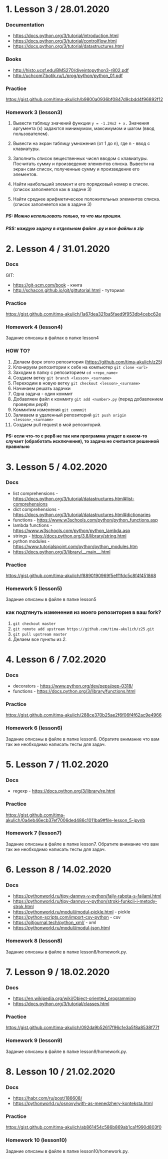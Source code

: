 # 1. Lesson 3 / 28.01.2020
### Documentation
- https://docs.python.org/3/tutorial/introduction.html
- https://docs.python.org/3/tutorial/controlflow.html
- https://docs.python.org/3/tutorial/datastructures.html
### Books
- http://histo.ucsf.edu/BMS270/diveintopython3-r802.pdf
- http://uchcom7.botik.ru/L/prog/python/python_01.pdf

### Practice
https://gist.github.com/tima-akulich/b9800a0936bf0847d9cbdd4f96892f12

### Homework 3 (lesson3)

1. Вывести таблицу значений функции ```y = -1.24x2 + x.```
Значения аргумента (x) задаются минимумом, максимумом и шагом (ввод пользователем).

2. Вывести на экран таблицу умножения (от 1 до n), где n - ввод с клавиатуры.

3. Заполнить список вещественных чисел вводом с клавиатуры. 
Посчитать сумму и произведение элементов списка. 
Вывести на экран сам список, полученные сумму и произведение его элементов.

4. Найти наибольший элемент и его порядковый номер в списке. (список заполняется как в задаче 3)

5. Найти среднее арифметическое положительных элементов списка. (список заполняется как в задаче 3)

##### PS: Можно использовать только, то что мы прошли.
##### PSS: каждую задачу в отдельном файле <number>.py и все файлы в zip

# 2. Lesson 4 / 31.01.2020
### Docs
GIT:
- https://git-scm.com/book - книга
- http://schacon.github.io/git/gittutorial.html - туториал

### Practice
https://gist.github.com/tima-akulich/1a67dea321ba5faed9f953db4cebc62e

### Homework 4 (lesson4)
Задание описаны в файлах в папке lesson4

### HOW TO?
1. Делаем форк этого репозитория (https://github.com/tima-akulich/z25)
2. Клонируем репозитории к себе на компьютер ```git clone <url>```
3. Заходим в папку с репозиторием ```cd <repo_name>```
4. Создаем ветку ```git branch <lesson>_<surname>```
5. Переходим в новую ветку ```git checkout <lesson>_<surname>```
6. Начинаем решать задачки
7. Одна задача - один коммит
8. Добавляем файл к коммиту ```git add <number>.py``` (перед добавлением проверям *pep8*)
9. Коммитим изменения ```git commmit```
10. Заливаем в удаленный репозиторий ```git push origin <lesson>_<surname>```
11. Создаем pull request в мой репозиторий.

#### PS: если что-то с pep8 не так или программа упадет в каком-то случает (обработать исключения), то задача не считается решенной правильно

# 3. Lesson 5 / 4.02.2020
### Docs
* list comprehensions - https://docs.python.org/3/tutorial/datastructures.html#list-comprehensions
* dict comprehensions - https://docs.python.org/3/tutorial/datastructures.html#dictionaries
* functions - https://www.w3schools.com/python/python_functions.asp
* lambda functions - https://www.w3schools.com/python/python_lambda.asp
* strings - https://docs.python.org/3.8/library/string.html
* python modules - https://www.tutorialspoint.com/python/python_modules.htm
* https://docs.python.org/3/library/__main__.html

### Practice
https://gist.github.com/tima-akulich/f8890190969f5eff1fdc5c8f4f451868

### Homework 5 (lesson5)
Задание описаны в файле в папке lesson5

### как подтянуть изменения из моего репозитория в ваш fork?
1. ```git checkout master```
2. ```git remote add upstream https://github.com/tima-akulich/z25.git```
3. ```git pull upstream master```
4. Делаем все пункты из *2*.

# 4. Lesson 6 / 7.02.2020
### Docs
* decorators - https://www.python.org/dev/peps/pep-0318/
* functions - https://docs.python.org/3/library/functions.html

### Practice
https://gist.github.com/tima-akulich/288ce370b25ae2f6f06f4f62ac9e4966

### Homework 6 (lesson6)
Задание описаны в файле в папке lesson6.
Обратите внимание что вам так же необходимо написать тесты для задач.

# 5. Lesson 7 / 11.02.2020
### Docs
* regexp - https://docs.python.org/3/library/re.html

### Practice
https://gist.github.com/tima-akulich/0a4eb46ecb37ef7006ded486c1011ba9#file-lesson_5-ipynb

### Homework 7 (lesson7)
Задание описаны в файле в папке lesson7.
Обратите внимание что вам так же необходимо написать тесты для задач.


# 6. Lesson 8 / 14.02.2020
### Docs
- https://pythonworld.ru/tipy-dannyx-v-python/fajly-rabota-s-fajlami.html
- https://pythonworld.ru/tipy-dannyx-v-python/stroki-funkcii-i-metody-strok.html
- https://pythonworld.ru/moduli/modul-pickle.html - pickle
- https://python-scripts.com/import-csv-python - csv
- https://gitjournal.tech/python_xml/ - xml
- https://pythonworld.ru/moduli/modul-json.html

### Homework 8 (lesson8)
Задание описаны в файле в папке lesson8/homework.py.

# 7. Lesson 9 / 18.02.2020
### Docs
- https://en.wikipedia.org/wiki/Object-oriented_programming
- https://docs.python.org/3/tutorial/classes.html

### Practice
https://gist.github.com/tima-akulich/092da9b52617f96c1e3a5f8a8538f77f

### Homework 9 (lesson9)
Задание описаны в файле в папке lesson9/homework.py.


# 8. Lesson 10 / 21.02.2020
### Docs
- https://habr.com/ru/post/186608/
- https://pythonworld.ru/osnovy/with-as-menedzhery-konteksta.html

### Practice
https://gist.github.com/tima-akulich/ab861454c586b869ab1ca1f990d803f0

### Homework 10 (lesson10)
Задание описаны в файле в папке lesson10/homework.py.